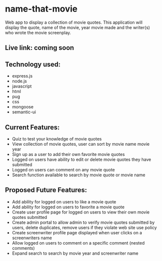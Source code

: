 # name-that-movie
Web app to display a collection of movie quotes.
This application will display the quote, name of the movie, year movie made and the writer(s) who wrote the movie screenplay. 

## Live link: coming soon

## Technology used:
- express.js 
- node.js
- javascript
- html
- pug
- css
- mongoose
- semantic-ui

## Current Features:
- Quiz to test your knowledge of movie quotes
- View collection of movie quotes, user can sort by movie name movie year
- Sign up as a user to add their own favorite movie quotes
- Logged on users have ability to edit or delete movie quotes they have submitted
- Logged on users can comment on any movie quote
- Search function available to search by movie quote or movie name

## Proposed Future Features:
- Add ability for logged on users to like a movie quote
- Add ability for logged on users to favorite a movie quote
- Create user profile page for logged on users to view their own movie quotes submitted
- Create admin portal to allow admin to verify movie quotes submitted by users, delete duplicates, remove users if they violate web site use policy
- Create screenwriter profile page displayed when user clicks on a screenwriters name
- Allow logged on users to comment on a specific comment (nested comments)
- Expand search to search by movie year and screenwriter name
